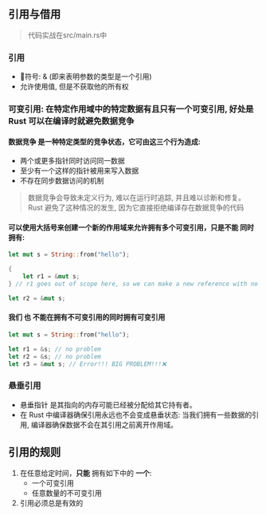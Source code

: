 ## 引用与借用
> 代码实战在src/main.rs中  

### 引用  
+ 符号: &  (即来表明参数的类型是一个引用)  
+ 允许使用值, 但是不获取他的所有权  

### 可变引用: 在**特定作用域中**的特定数据**有且只有一个**可变引用, 好处是 Rust 可以在编译时就**避免数据竞争**  

#### 数据竞争 是一种特定类型的竞争状态，它可由这三个行为造成:  
+ 两个或更多指针同时访问同一数据  
+ 至少有一个这样的指针被用来写入数据  
+ 不存在同步数据访问的机制  

> 数据竞争会导致未定义行为, 难以在运行时追踪, 并且难以诊断和修复。Rust 避免了这种情况的发生, 因为它直接拒绝编译存在数据竞争的代码  

#### 可以使用大括号来创建一个新的作用域来允许拥有多个可变引用，只是不能 同时 拥有:
```Rust
let mut s = String::from("hello");

{
    let r1 = &mut s;
} // r1 goes out of scope here, so we can make a new reference with no problems.

let r2 = &mut s;
```

#### 我们 **也** 不能在拥有不可变引用的同时拥有可变引用  
```Rust
let mut s = String::from("hello");

let r1 = &s; // no problem
let r2 = &s; // no problem
let r3 = &mut s; // Error!!! BIG PROBLEM!!!❌
```  

### 悬垂引用  
+ 悬垂指针 是其指向的内存可能已经被分配给其它持有者。  
+ 在 Rust 中编译器确保引用永远也不会变成悬垂状态: 当我们拥有一些数据的引用, 编译器确保数据不会在其引用之前离开作用域。  


## 引用的规则  
1. 在任意给定时间，**只能** 拥有如下中的 **一个**:  
    + 一个可变引用  
    + 任意数量的不可变引用  
2. 引用必须总是有效的